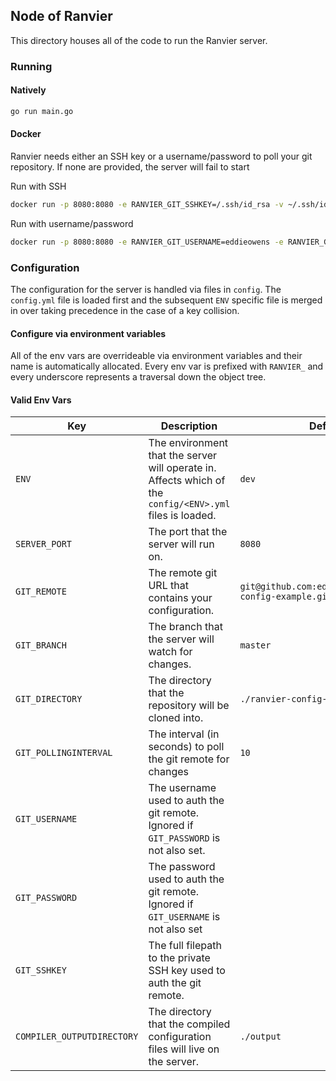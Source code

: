 ## Node of Ranvier
This directory houses all of the code to run the Ranvier server.

### Running

#### Natively
```bash
go run main.go
```

#### Docker
Ranvier needs either an SSH key or a username/password to poll your git repository. If none
are provided, the server will fail to start

Run with SSH
```bash
docker run -p 8080:8080 -e RANVIER_GIT_SSHKEY=/.ssh/id_rsa -v ~/.ssh/id_rsa:/.ssh/id_rsa edwardrowens/ranvier-server
```

Run with username/password
```bash
docker run -p 8080:8080 -e RANVIER_GIT_USERNAME=eddieowens -e RANVIER_GIT_PASSWORD=<password> edwardrowens/ranvier
```

### Configuration
The configuration for the server is handled via files in `config`. The `config.yml` file
is loaded first and the subsequent `ENV` specific file is merged in over taking precedence
in the case of a key collision.

#### Configure via environment variables
All of the env vars are overrideable via environment variables and their name is automatically
allocated. Every env var is prefixed with `RANVIER_` and every underscore represents a
traversal down the object tree.

#### Valid Env Vars
| Key                        | Description                                                                                               | Default                                                |
|----------------------------|-----------------------------------------------------------------------------------------------------------|--------------------------------------------------------|
| `ENV`                      | The environment that the server will operate in. Affects which of the `config/<ENV>.yml` files is loaded. | `dev`                                                  |
| `SERVER_PORT`              | The port that the server will run on.                                                                     | `8080`                                                 |
| `GIT_REMOTE`               | The remote git URL that contains your configuration.                                                     | `git@github.com:eddieowens/ranvier-config-example.git` |
| `GIT_BRANCH`               | The branch that the server will watch for changes.                                                        | `master`                                               |
| `GIT_DIRECTORY`            | The directory that the repository will be cloned into.                                                    | `./ranvier-config-example`                             |
| `GIT_POLLINGINTERVAL`      | The interval (in seconds) to poll the git remote for changes                                              | `10`                                                   |
| `GIT_USERNAME`             | The username used to auth the git remote. Ignored if `GIT_PASSWORD` is not also set.                      |                                                        |
| `GIT_PASSWORD`             | The password used to auth the git remote. Ignored if `GIT_USERNAME` is not also set                       |                                                        |
| `GIT_SSHKEY`               | The full filepath to the private SSH key used to auth the git remote.                                     |                                                        |
| `COMPILER_OUTPUTDIRECTORY` | The directory that the compiled configuration files will live on the server.                              | `./output`                                             |
